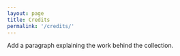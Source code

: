 ```yaml
---
layout: page
title: Credits
permalink: '/credits/'
---
```


Add a paragraph explaining the work behind the collection.
